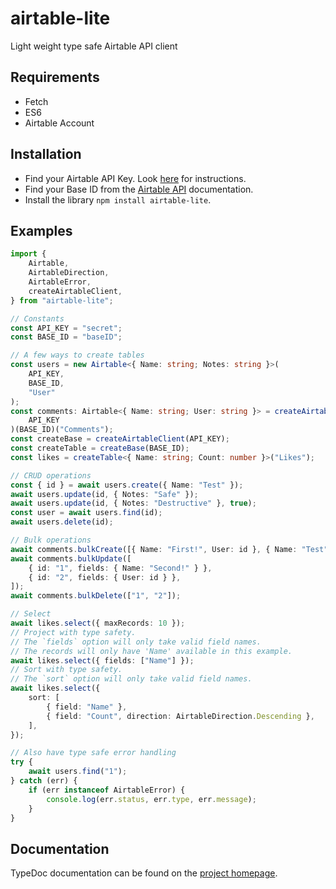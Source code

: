 # airtable-lite

Light weight type safe Airtable API client

## Requirements

-   Fetch
-   ES6
-   Airtable Account

## Installation

-   Find your Airtable API Key. Look [here](https://support.airtable.com/hc/en-us/articles/219046777-How-do-I-get-my-API-key-) for instructions.
-   Find your Base ID from the [Airtable API](https://airtable.com/api) documentation.
-   Install the library `npm install airtable-lite`.

## Examples

```ts
import {
    Airtable,
    AirtableDirection,
    AirtableError,
    createAirtableClient,
} from "airtable-lite";

// Constants
const API_KEY = "secret";
const BASE_ID = "baseID";

// A few ways to create tables
const users = new Airtable<{ Name: string; Notes: string }>(
    API_KEY,
    BASE_ID,
    "User"
);
const comments: Airtable<{ Name: string; User: string }> = createAirtableClient(
    API_KEY
)(BASE_ID)("Comments");
const createBase = createAirtableClient(API_KEY);
const createTable = createBase(BASE_ID);
const likes = createTable<{ Name: string; Count: number }>("Likes");

// CRUD operations
const { id } = await users.create({ Name: "Test" });
await users.update(id, { Notes: "Safe" });
await users.update(id, { Notes: "Destructive" }, true);
const user = await users.find(id);
await users.delete(id);

// Bulk operations
await comments.bulkCreate([{ Name: "First!", User: id }, { Name: "Test" }]);
await comments.bulkUpdate([
    { id: "1", fields: { Name: "Second!" } },
    { id: "2", fields: { User: id } },
]);
await comments.bulkDelete(["1", "2"]);

// Select
await likes.select({ maxRecords: 10 });
// Project with type safety.
// The `fields` option will only take valid field names.
// The records will only have 'Name' available in this example.
await likes.select({ fields: ["Name"] });
// Sort with type safety.
// The `sort` option will only take valid field names.
await likes.select({
    sort: [
        { field: "Name" },
        { field: "Count", direction: AirtableDirection.Descending },
    ],
});

// Also have type safe error handling
try {
    await users.find("1");
} catch (err) {
    if (err instanceof AirtableError) {
        console.log(err.status, err.type, err.message);
    }
}
```

## Documentation

TypeDoc documentation can be found on the [project homepage](https://pspeter3.github.io/airtable-lite/).
